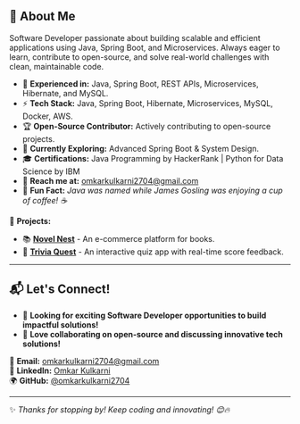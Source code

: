 ## 🌟 About Me  
Software Developer passionate about building scalable and efficient applications using Java, Spring Boot, and Microservices. Always eager to learn, contribute to open-source, and solve real-world challenges with clean, maintainable code.

- 🚀 **Experienced in:** Java, Spring Boot, REST APIs, Microservices, Hibernate, and MySQL.  
- ⚡ **Tech Stack:** Java, Spring Boot, Hibernate, Microservices, MySQL, Docker, AWS.  
- 🏆 **Open-Source Contributor:** Actively contributing to open-source projects.  
- 🌱 **Currently Exploring:** Advanced Spring Boot & System Design.
- 🎓 **Certifications:** Java Programming by HackerRank | Python for Data Science by IBM  
- 📧 **Reach me at:** [omkarkulkarni2704@gmail.com](mailto:omkarkulkarni2704@gmail.com)  
- 🎯 **Fun Fact:** *Java was named while James Gosling was enjoying a cup of coffee! ☕*  

🔗 **Projects:**  
- 📚 [**Novel Nest**](https://github.com/yourusername/NovelNest) - An e-commerce platform for books.  
- 🎯 [**Trivia Quest**](https://github.com/yourusername/trivia-app) - An interactive quiz app with real-time score feedback.  


---


## 📬 Let's Connect!  
- 💼 **Looking for exciting Software Developer opportunities to build impactful solutions!**  
- 🤝 **Love collaborating on open-source and discussing innovative tech solutions!**  

📧 **Email:** [omkarkulkarni2704@gmail.com](mailto:omkarkulkarni2704@gmail.com)  
📌 **LinkedIn:** [Omkar Kulkarni](https://www.linkedin.com/in/omkarkulkarni-dev/)  
🌍 **GitHub:** [@omkarkulkarni2704](https://github.com/omkarkulkarni2704)  

---

✨ _Thanks for stopping by! Keep coding and innovating! 😊🔥_  












<!-- Proudly created with GPRM ( https://gprm.itsvg.in ) -->
